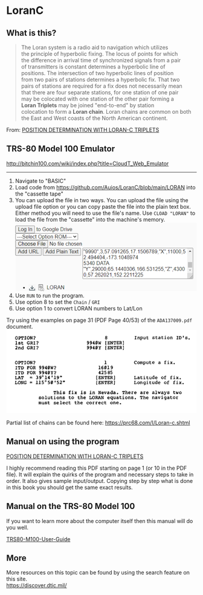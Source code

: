 # LoranC

## What is this?
>The Loran system is a radio aid to navigation which utilizes<br>
the principle of hyperbolic fixing. The locus of points for which<br>
the difference in arrival time of synchronized signals from a pair<br>
of transmitters is constant determines a hyperbolic line of<br>
positions. The intersection of two hyperbolic lines of position<br>
from two pairs of stations determines a hyperbolic fix. That two<br>
pairs of stations are required for a fix does not necessarily mean<br>
that there are four separate stations, for one station of one pair<br>
may be colocated with one station of the other pair forming a<br>
**Loran Triplets** may be joined "end-to-end" by station<br>
colocation to form a **Loran chain**. Loran chains are common on both<br>
the East and West coasts of the North American continent.

From: [POSITION DETERMINATION WITH LORAN-C TRIPLETS](https://apps.dtic.mil/sti/pdfs/ADA137009.pdf)


## TRS-80 Model 100 Emulator

http://bitchin100.com/wiki/index.php?title=CloudT_Web_Emulator

---

1. Navigate to "BASIC"
2. Load code from https://github.com/Auios/LoranC/blob/main/LORAN into the "cassette tape"
3. You can upload the file in two ways. You can upload the file using the upload file option or you can copy paste the file into the plain text box. Either method you will need to use the file's name. Use `CLOAD "LORAN"` to load the file from the "cassette" into the machine's memory.
![loran_upload.png](loran_upload.png)
4. Use `RUN` to run the program.
5. Use option 8 to set the `Chain` / `GRI`
7. Use option 1 to convert LORAN numbers to Lat/Lon

Try using the examples on page 31 (PDF Page 40/53) of the `ADA137009.pdf` document.
![loran_usage.png](loran_usage.png)

Partial list of chains can be found here: https://prc68.com/I/Loran-c.shtml

## Manual on using the program

[POSITION DETERMINATION WITH LORAN-C TRIPLETS](https://apps.dtic.mil/sti/pdfs/ADA137009.pdf)

I highly recommend reading this PDF starting on page 1 (or 10 in the PDF file). It will explain the quirks of the program and necessary steps to take in order. It also gives sample input/output. Copying step by step what is done in this book you should get the same exact results.

## Manual on the TRS-80 Model 100
If you want to learn more about the computer itself then this manual will do you well.

[TRS80-M100-User-Guide](https://ftp.whtech.com/club100/doc/TRS80-M100-User-Guide.pdf)

## More
More resources on this topic can be found by using the search feature on this site.<br>
https://discover.dtic.mil/